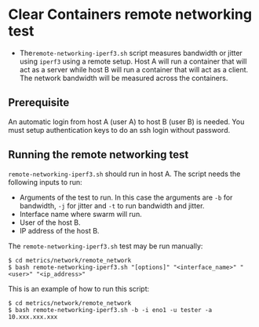 # Clear Containers remote networking test

- The`remote-networking-iperf3.sh` script measures bandwidth or jitter using `iperf3` using a remote setup.
Host A will run a container that will act as a server while host B will run a container that will act as a client.
The network bandwidth will be measured across the containers.

## Prerequisite

An automatic login from host A (user A) to host B (user B) is needed. You must setup authentication 
keys to do an ssh login without password.

## Running the remote networking test

`remote-networking-iperf3.sh` should run in host A. The script needs the following inputs to run:
- Arguments of the test to run. In this case the arguments are `-b` for bandwidth, `-j` for jitter
and `-t` to run bandwidth and jitter.
- Interface name where swarm will run.
- User of the host B.
- IP address of the host B.

The `remote-networking-iperf3.sh` test may be run manually:

```
$ cd metrics/network/remote_network
$ bash remote-networking-iperf3.sh "[options]" "<interface_name>" "<user>" "<ip_address>"

```

This is an example of how to run this script:

```
$ cd metrics/network/remote_network
$ bash remote-networking-iperf3.sh -b -i eno1 -u tester -a 10.xxx.xxx.xxx

```
